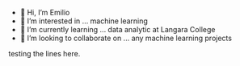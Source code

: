 - 👋 Hi, I’m Emilio
- 👀 I’m interested in ... machine learning
- 🌱 I’m currently learning ... data analytic at Langara College
- 💞️ I’m looking to collaborate on ... any machine learning projects


<!---
emiliosagre/emiliosagre is a ✨ special ✨ repository because its `README.md` (this file) appears on your GitHub profile.
You can click the Preview link to take a look at your changes.
--->
testing the lines here.
